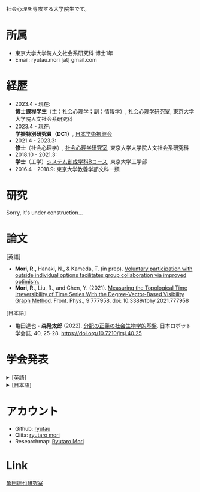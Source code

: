 社会心理を専攻する大学院生です。

# 所属
- 東京大学大学院人文社会系研究科 博士1年
- Email: ryutau.mori [at] gmail.com

# 経歴
- 2023.4 - 現在:<br>
**博士課程学生**（主：社会心理学；副：情報学）, [社会心理学研究室](http://www.utokyo-socpsy.com/index.html), 東京大学大学院人文社会系研究科
- 2023.4 - 現在:<br>
**学振特別研究員（DC1）**, [日本学術振興会](https://www.jsps.go.jp/)
- 2021.4 - 2023.3:<br>
**修士**（社会心理学）, [社会心理学研究室](http://www.utokyo-socpsy.com/index.html), 東京大学大学院人文社会系研究科
- 2018.10 - 2021.3:<br>
**学士**（工学）[システム創成学科Bコース](https://www.si.t.u-tokyo.ac.jp/course/sdm/), 東京大学工学部
- 2016.4 - 2018.9: 東京大学教養学部文科一類

# 研究
Sorry, it's under construction...

# 論文
[英語]
- **Mori, R.**, Hanaki, N., & Kameda, T. (in prep). [Voluntary participation with outside individual options facilitates group collaboration via improved optimism.](https://doi.org/10.21203/rs.3.rs-3300738/v1)
- **Mori, R.**, Liu, R., and Chen, Y. (2021). [Measuring the Topological Time Irreversibility of Time Series With the Degree-Vector-Based Visibility Graph Method](https://www.frontiersin.org/articles/10.3389/fphy.2021.777958/full). Front. Phys., 9:777958. doi: 10.3389/fphy.2021.777958

[日本語]
- 亀田達也・**森隆太郎** (2022). [分配の正義の社会生物学的基盤](https://www.jstage.jst.go.jp/article/jrsj/40/1/40_40_25/_article/-char/ja/). 日本ロボット学会誌, 40, 25-28. https://doi.org/10.7210/jrsj.40.25

# 学会発表
<details>
<summary>[英語]</summary>
</details>

<details>
<summary>[日本語]</summary>
<ul>
<li>**森隆太郎**・髙橋茉優・花木伸行・亀田達也「リアルタイムな協働における能動的な協力行動と返報」, [日本グループ・ダイナミックス学会第69回大会](https://www.kochi-tech.ac.jp/jgda69th/index.html), Short Speech, 高知, 2023年9月.</li>
<li>**森隆太郎**・髙橋茉優・花木伸行・亀田達也「リアルタイムの囚人のジレンマにおける能動的な協力行動と返報」, [日本社会心理学会第64回大会](https://www.socialpsychology.jp/conf2023/), ポスター発表, 東京, 2023年9月.</li>
<li>**森隆太郎**・花木伸行・亀田達也「離れうることは集まることを助けるか?ー閾値型公共財ゲーム実験を通じた検討ー」[人間行動進化学会第15回大会](https://sites.google.com/hbesj.org/conf2022sapporo/), 口頭発表, 北海道, 2022年12月.</li>
<li>**森隆太郎**・花木伸行・亀田達也「集合行為を支える自主的な参加のメカニズムの検討」, [日本社会心理学会第63回大会](https://www.socialpsychology.jp/conf2022/), ポスター発表, 東京, 2022年9月.</li>
<li>**森隆太郎**・花木伸行・亀田達也「自主的に始まることは集合行為をどう変えるか」, [第24回実験社会科学カンファレンス](https://sites.google.com/view/ess24/), オンライン開催, 2022年1月. **若手発表賞**</li>
<li>**森隆太郎**・亀田達也「新たなシグナルが人間社会に普及する過程の実証的検討-飲食店の新型コロナ対策ステッカー制度を例にとって-」, [日本人間行動進化学会第14回大会](https://sites.google.com/hbesj.org/hbes-j2021online/home), オンライン開催, 2021年12月.</li>
<li>**森隆太郎**・亀田達也「チープなシグナルは人間社会でどう普及するか？-飲食店の新型コロナ対策ステッカー制度を例にとって-」, [日本社会心理学会第62回大会](https://www.socialpsychology.jp/conf2021/), オンライン開催, 2021年8月.</li>
</details>

# アカウント
- Github: [ryutau](https://github.com/ryutau)
- Qiita: [ryutaro mori](https://qiita.com/ryutau)
- Researchmap: [Ryutaro Mori](https://researchmap.jp/ryutaromori)

# Link
[亀田達也研究室](http://www.tatsuyakameda.com/)
